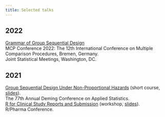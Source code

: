 ```yaml
---
title: Selected talks
---
```


<style>
ul { padding-inline-start: 0px; list-style-type: none; }
.article-content > ul > li { margin-bottom: 25px; }
</style>

## 2022

- [Grammar of Group Sequential Design](/talks/grammar-of-gsd-bremen/)
  - MCP Conference 2022: The 12th International Conference on Multiple Comparison Procedures, Bremen, Germany.
  - Joint Statistical Meetings, Washington, DC.

## 2021

- [Group Sequential Design Under Non-Proportional Hazards](https://keaven.github.io/gsd-deming/)
  (short course, [slides](https://keaven.github.io/gsd-deming/slides/)).
  - The 77th Annual Deming Conference on Applied Statistics.
- [R for Clinical Study Reports and Submission](https://r4csr.org/)
  (workshop, [slides](https://r4csr.org/slides/workshop-slides.html)).
  - R/Pharma Conference.
